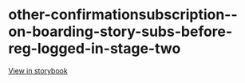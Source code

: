 # other-confirmationsubscription--on-boarding-story-subs-before-reg-logged-in-stage-two

[View in storybook](https://raw.githack.com/Independent-Digital-News-and-Media-Ltd/indy-branch-review/PR-7529-sb/index.html?path=/story/other-confirmationsubscription--on-boarding-story-subs-before-reg-logged-in-stage-two)